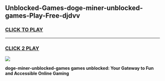 
## Unblocked-Games-doge-miner-unblocked-games-Play-Free-djdvv
<h3>
<a href="https://premium76.site?title=doge-miner-unblocked-games&ref=20M">CLICK TO PLAY</a></h3>
<hr>

<h3>
<a href="https://premium76.site?title=doge-miner-unblocked-games&ref=20M">CLICK 2 PLAY</a>
  
</h3>

<a href="https://premium76.site?title=doge-miner-unblocked-games&ref=19M"><img src="https://clearcache.store/games.png"></a>


**doge-miner-unblocked-games games unblocked: Your Gateway to Fun and Accessible Online Gaming**
